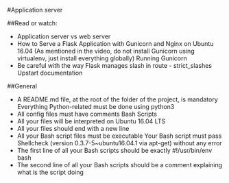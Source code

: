 #Application server

##Read or watch:

- Application server vs web server
- How to Serve a Flask Application with Gunicorn and Nginx on Ubuntu 16.04 (As mentioned in the video, do not install Gunicorn using virtualenv, just install everything globally)
Running Gunicorn
- Be careful with the way Flask manages slash in route - strict_slashes
Upstart documentation

##General
- A README.md file, at the root of the folder of the project, is mandatory
Everything Python-related must be done using python3
- All config files must have comments
Bash Scripts
- All your files will be interpreted on Ubuntu 16.04 LTS
- All your files should end with a new line
- All your Bash script files must be executable
Your Bash script must pass Shellcheck (version 0.3.7-5~ubuntu16.04.1 via apt-get) without any error
- The first line of all your Bash scripts should be exactly #!/usr/bin/env bash
- The second line of all your Bash scripts should be a comment explaining what is the script doing

